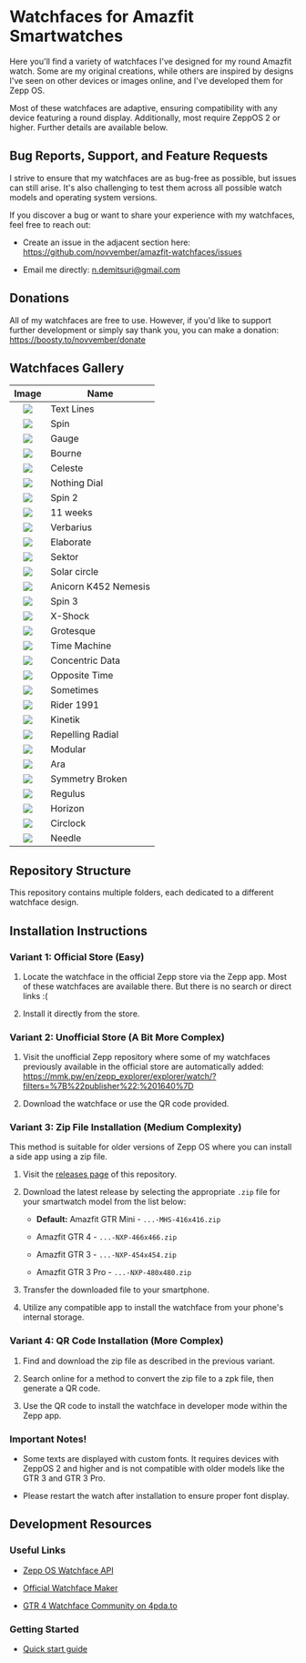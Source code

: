 # Watchfaces for Amazfit Smartwatches

Here you'll find a variety of watchfaces I've designed for my round Amazfit watch. Some are my original creations, while others are inspired by designs I've seen on other devices or images online, and I've developed them for Zepp OS.

Most of these watchfaces are adaptive, ensuring compatibility with any device featuring a round display. Additionally, most require ZeppOS 2 or higher. Further details are available below.

## Bug Reports, Support, and Feature Requests

I strive to ensure that my watchfaces are as bug-free as possible, but issues can still arise. It's also challenging to test them across all possible watch models and operating system versions.

If you discover a bug or want to share your experience with my watchfaces, feel free to reach out:

- Create an issue in the adjacent section here: https://github.com/novvember/amazfit-watchfaces/issues

- Email me directly: n.demitsuri@gmail.com

## Donations

All of my watchfaces are free to use. However, if you'd like to support further development or simply say thank you, you can make a donation: https://boosty.to/novvember/donate

## Watchfaces Gallery

| Image 	                               | Name       	          |
|:-------------------------:            |------------           |
| ![](./text-lines/demo.png)            | Text Lines 	          |
| ![](./spin/demo.png)       	          | Spin       	          |
| ![](./gauge/demo.png)      	          | Gauge      	          |
| ![](./bourne/demo.png)                | Bourne     	          |
| ![](./celeste/demo.png)               | Celeste    	          |
| ![](./nothing-dial/demo.png)          | Nothing Dial          |
| ![](./spin-2/demo.png)                | Spin 2                |
| ![](./11-weeks/demo.png)              | 11 weeks              |
| ![](./verbarius/demo.png)             | Verbarius             |
| ![](./elaborate/demo.png)             | Elaborate             |
| ![](./nothing-sector/demo.png)        | Sektor                |
| ![](./solar-circle/demo.png)          | Solar circle          |
| ![](./anicorn-k452-nemesis/demo.png)  | Anicorn K452 Nemesis  |
| ![](./spin-3/demo.png)                | Spin 3                |
| ![](./x-shock/demo.png)               | X-Shock               |
| ![](./grotesque/demo.png)             | Grotesque             |
| ![](./time-machine/demo.png)          | Time Machine          |
| ![](./concentric-data/demo.png)       | Concentric Data       |
| ![](./opposite-time/demo.png)         | Opposite Time         |
| ![](./sometimes/demo.png)             | Sometimes             |
| ![](./rider-1991/demo.png)            | Rider 1991            |
| ![](./kinetik/demo.png)               | Kinetik               |
| ![](./repelling-radial/demo.png)      | Repelling Radial      |
| ![](./modular/demo.png)               | Modular               |
| ![](./ara/demo.png)                   | Ara                   |
| ![](./symmetry-broken/demo.png)       | Symmetry Broken       |
| ![](./regulus/demo.png)               | Regulus               |
| ![](./horizon/demo.png)               | Horizon               |
| ![](./circlock/demo.png)              | Circlock              |
| ![](./needle/demo.png)                | Needle                |


## Repository Structure

This repository contains multiple folders, each dedicated to a different watchface design.


## Installation Instructions

### Variant 1: Official Store (Easy)

1. Locate the watchface in the official Zepp store via the Zepp app. Most of these watchfaces are available there. But there is no search or direct links :(

2. Install it directly from the store.

### Variant 2: Unofficial Store (A Bit More Complex)

1. Visit the unofficial Zepp repository where some of my watchfaces previously available in the official store are automatically added:  
https://mmk.pw/en/zepp_explorer/explorer/watch/?filters=%7B%22publisher%22:%201640%7D

2. Download the watchface or use the QR code provided.

### Variant 3: Zip File Installation (Medium Complexity)

This method is suitable for older versions of Zepp OS where you can install a side app using a zip file.

1. Visit the [releases page](https://github.com/novvember/amazfit-watchfaces/releases) of this repository.

2. Download the latest release by selecting the appropriate `.zip` file for your smartwatch model from the list below:

   - **Default:** Amazfit GTR Mini - `...-MHS-416x416.zip`

   - Amazfit GTR 4 - `...-NXP-466x466.zip`

   - Amazfit GTR 3 - `...-NXP-454x454.zip`

   - Amazfit GTR 3 Pro - `...-NXP-480x480.zip`

3. Transfer the downloaded file to your smartphone.

4. Utilize any compatible app to install the watchface from your phone's internal storage.

### Variant 4: QR Code Installation (More Complex)

1. Find and download the zip file as described in the previous variant.

2. Search online for a method to convert the zip file to a zpk file, then generate a QR code.

3. Use the QR code to install the watchface in developer mode within the Zepp app.

### Important Notes!
- Some texts are displayed with custom fonts. It requires devices with ZeppOS 2 and higher and is not compatible with older models like the GTR 3 and GTR 3 Pro.

- Please restart the watch after installation to ensure proper font display.

## Development Resources

### Useful Links

- [Zepp OS Watchface API](https://docs.zepp.com/docs/watchface/api/hmUI/createWidget/)

- [Official Watchface Maker](https://watchface.zepp.com/create)

- [GTR 4 Watchface Community on 4pda.to](https://4pda.to/forum/index.php?showtopic=1055207)

### Getting Started

- [Quick start guide](https://docs.zepp.com/docs/guides/quick-start/)
